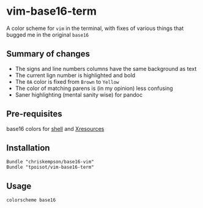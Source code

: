 # vim-base16-term

A color scheme for `vim` in the terminal, with fixes of various things that bugged me in the original `base16`

## Summary of changes

- The signs and line numbers columns have the same background as text
- The current lign number is highlighted and bold
- The `0A` color is fixed from `Brown` to `Yellow`
- The color of matching parens is (in my opinion) less confusing
- Saner highlighting (mental sanity wise) for pandoc

## Pre-requisites

base16 colors for [shell] and [Xresources]

[shell]: https://github.com/chriskempson/base16-shell
[Xresources]: https://github.com/chriskempson/base16-xresources

## Installation

```{vim}
Bundle "chriskempson/base16-vim"
Bundle "tpoisot/vim-base16-term"
```

## Usage

```{vim}
colorscheme base16
```
